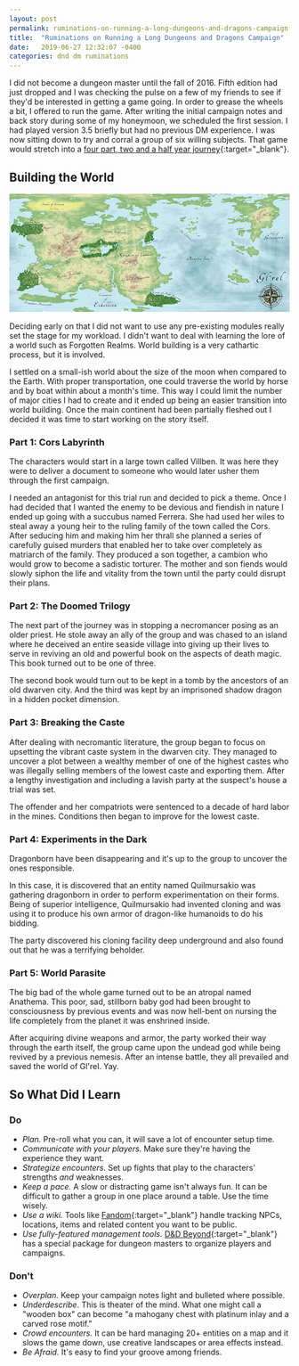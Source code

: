 ```yaml
---
layout: post
permalink: ruminations-on-running-a-long-dungeons-and-dragons-campaign
title:  "Ruminations on Running a Long Dungeons and Dragons Campaign"
date:   2019-06-27 12:32:07 -0400
categories: dnd dm ruminations
---
```

I did not become a dungeon master until the fall of 2016.  Fifth edition had just dropped and I was checking the pulse on a few of my friends to see if they'd be interested in getting a game going.  In order to grease the wheels a bit, I offered to run the game.  After writing the initial campaign notes and back story during some of my honeymoon, we scheduled the first session. I had played version 3.5 briefly but had no previous DM experience.  I was now sitting down to try and corral a group of six willing subjects.  That game would stretch into a [four part, two and a half year journey](https://glrel.fandom.com/wiki/Glrel_Wiki){:target="_blank"}.

## Building the World

![The World of Gl'Rel](/assets/images/glrel-world-map-small.jpg)

Deciding early on that I did not want to use any pre-existing modules really set the stage for my workload.  I didn't want to deal with learning the lore of a world such as Forgotten Realms.  World building is a very cathartic process, but it is involved.

I settled on a small-ish world about the size of the moon when compared to the Earth.  With proper transportation, one could traverse the world by horse and by boat within about a month's time.  This way I could limit the number of major cities I had to create and it ended up being an easier transition into world building.  Once the main continent had been partially fleshed out I decided it was time to start working on the story itself.

### Part 1: Cors Labyrinth

The characters would start in a large town called Villben.  It was here they were to deliver a document to someone who would later usher them through the first campaign.

I needed an antagonist for this trial run and decided to pick a theme.  Once I had decided that I wanted the enemy to be devious and fiendish in nature I ended up going with a succubus named Ferrera.  She had used her wiles to steal away a young heir to the ruling family of the town called the Cors.  After seducing him and making him her thrall she planned a series of carefully guised murders that enabled her to take over completely as matriarch of the family.  They produced a son together, a cambion who would grow to become a sadistic torturer.  The mother and son fiends would slowly siphon the life and vitality from the town until the party could disrupt their plans.

### Part 2: The Doomed Trilogy

The next part of the journey was in stopping a necromancer posing as an older priest.  He stole away an ally of the group and was chased to an island where he deceived an entire seaside village into giving up their lives to serve in reviving an old and powerful book on the aspects of death magic.  This book turned out to be one of three.

The second book would turn out to be kept in a tomb by the ancestors of an old dwarven city.  And the third was kept by an imprisoned shadow dragon in a hidden pocket dimension.

### Part 3: Breaking the Caste

After dealing with necromantic literature, the group began to focus on upsetting the vibrant caste system in the dwarven city.  They managed to uncover a plot between a wealthy member of one of the highest castes who was illegally selling members of the lowest caste and exporting them.  After a lengthy investigation and including a lavish party at the suspect's house a trial was set. 

The offender and her compatriots were sentenced to a decade of hard labor in the mines.  Conditions then began to improve for the lowest caste.

### Part 4: Experiments in the Dark

Dragonborn have been disappearing and it's up to the group to uncover the ones responsible.

In this case, it is discovered that an entity named Quilmursakio was gathering dragonborn in order to perform experimentation on their forms.  Being of superior intelligence, Quilmursakio had invented cloning and was using it to produce his own armor of dragon-like humanoids to do his bidding.

The party discovered his cloning facility deep underground and also found out that he was a terrifying beholder.

### Part 5: World Parasite

The big bad of the whole game turned out to be an atropal named Anathema.  This poor, sad, stillborn baby god had been brought to consciousness by previous events and was now hell-bent on nursing the life completely from the planet it was enshrined inside.

After acquiring divine weapons and armor, the party worked their way through the earth itself, the group came upon the undead god while being revived by a previous nemesis.  After an intense battle, they all prevailed and saved the world of Gl'rel.  Yay.

## So What Did I Learn

### Do

- *Plan.*  Pre-roll what you can, it will save a lot of encounter setup time.
- *Communicate with your players.*  Make sure they're having the experience they want.
- *Strategize encounters.*  Set up fights that play to the characters' strengths _and_ weaknesses.
- *Keep a pace.*  A slow or distracting game isn't always fun.  It can be difficult to gather a group in one place around a table.  Use the time wisely.
- *Use a wiki.* Tools like [Fandom](https://www.fandom.com){:target="_blank"} handle tracking NPCs, locations, items and related content you want to be public.
- *Use fully-featured management tools.*  [D&D Beyond](https://www.dndbeyond.com){:target="_blank"} has a special package for dungeon masters to organize players and campaigns.

### Don't

- *Overplan.*  Keep your campaign notes light and bulleted where possible.
- *Underdescribe*.  This is theater of the mind.  What one might call a "wooden box" can become "a mahogany chest with platinum inlay and a carved rose motif."
- *Crowd encounters.*  It can be hard managing 20+ entities on a map and it slows the game down, use creative landscapes or area effects instead.
- *Be Afraid.*  It's easy to find your groove among friends.